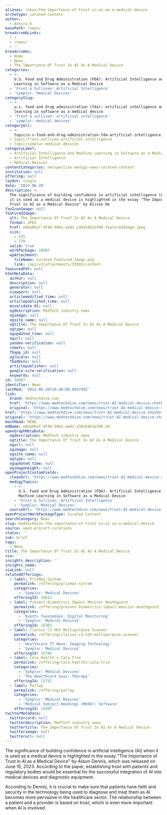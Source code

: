 ```yaml
---
aliases: /news/the-importance-of-trust-in-ai-as-a-medical-device
archetype: curated-content
author:
  - Athira K
basePath: /news/
breadcrumbLinks:
  - /
  - /news/
  - ''
breadcrumbs:
  - Home
  - News
  - The Importance Of Trust In AI As A Medical Device
categories:
  - >-
    U.S. Food and Drug Administration (FDA): Artificial Intelligence and Machine
    Learning in Software as a Medical Device
  - 'Frost & Sullivan: Artificial Intelligence'
  - 'Symplur: Medical Devices'
categorySlug:
  - >-
    u.s. food and drug administration (fda): artificial intelligence and machine
    learning in software as a medical device
  - 'frost & sullivan: artificial intelligence'
  - 'symplur: medical devices'
categoryUrl:
  - >-
    topic/u-s-food-and-drug-administration-fda-artificial-intelligence-and-machine-learning-in-software-as-a-medical-device
  - topic/frost-sullivan-artificial-intelligence
  - topic/symplur-medical-devices
categoryLabel:
  - Artificial Intelligence and Machine Learning in Software as a Medical Device
  - Artificial Intelligence
  - Medical Devices
contentCategories: netspective-medigy-news-curated-content
institution: null
offering: null
layOut: single
date: '2023-06-28'
description: >-
  The significance of building confidence in artificial intelligence (AI) when
  it is used as a medical device is highlighted in the essay "The Importance of
  Trust in AI as a Medical Device" by Alison De
favIconImage: null
featuredImage:
  alt: The Importance Of Trust In AI As A Medical Device
  format: JPEG
  href: e8da86af-9f48-506a-ae81-a36a54b3af00-featuredImage.jpeg
  size:
    - 435
    - 770
  valid: true
  workPackage: 18907
  wpAttachment:
    fileName: Curated_Featured_Image.png
    link: /api/v3/attachments/35593/content
featuredPdf: null
htmlMetaData:
  author: null
  description: null
  generator: null
  viewport: null
  articlemodified_time: null
  articlepublished_time: null
  msvalidate.01: null
  ogdescription: MedTech industry news
  ogimage: null
  ogsite_name: null
  ogtitle: The Importance Of Trust In AI As A Medical Device
  ogtype: null
  ogupdated_time: null
  ogurl: null
  yandex-verification: null
  robots: null
  fbapp_id: null
  oglocale: null
  fbadmins: null
  articlepublisher: null
  google-site-verification: null
  keywords: null
id: 18907
identifier: News
lastMod: '2023-06-28T10:48:08.893749Z'
link:
  brand: medtechdive.com
  href: 'https://www.medtechdive.com/news/trust-AI-medical-device-chatbot/653090/'
  original: 'https://www.medtechdive.com/news/trust-AI-medical-device-chatbot/653090/'
href: 'https://www.medtechdive.com/news/trust-AI-medical-device-chatbot/653090/'
original: 'https://www.medtechdive.com/news/trust-AI-medical-device-chatbot/653090/'
mastHead: NEWS
mdName: e8da86af-9f48-506a-ae81-a36a54b3af00.md
openGraphMetaData:
  ogdescription: MedTech industry news
  ogtitle: The Importance Of Trust In AI As A Medical Device
  ogurl: null
  ogimage: null
  ogsite_name: null
  ogtype: null
  ogupdated_time: null
  ogimageheight: null
openProjectCustomFields:
  cleanUrl: 'https://www.medtechdive.com/news/trust-AI-medical-device-chatbot/653090/'
  medigyTopics:
    - >-
      U.S. Food and Drug Administration (FDA): Artificial Intelligence and
      Machine Learning in Software as a Medical Device
    - 'Frost & Sullivan: Artificial Intelligence'
    - 'Symplur: Medical Devices'
  sourceUrl: 'https://www.medtechdive.com/news/trust-AI-medical-device-chatbot/653090/'
openProjectWorkPackageType: Curated Content
searchCategory: News
slug: medtechdive-the-importance-of-trust-in-ai-as-a-medical-device
source: open-project-curations
status: ''
sub: brief
tags:
  - News
title: The Importance Of Trust In AI As A Medical Device
via: ' '
insights_description: ''
insights_name: ''
viaLink: null
relatedOfferings:
  - label: PrisMax System
    permalink: /offering/prismax-system
    categories:
      - 'Symplur: Medical Devices'
    offeringId: 16613
  - label: Prevent Biometrics Impact Monitor Mouthguard
    permalink: /offering/prevent-biometrics-impact-monitor-mouthguard
    categories:
      - 'Events Taxonomies: Digital Monitoring'
      - 'Symplur: Medical Devices'
    offeringId: 16365
  - label: Clarius C3 HD3 Multipurpose Scanner
    permalink: /offering/clarius-c3-hd3-multipurpose-scanner
    categories:
      - 'Healthcare IT News: Imaging Technology'
      - 'Symplur: Medical Devices'
    offeringId: 15786
  - label: Cala Health's Cala Trio
    permalink: /offering/cala-healths-cala-trio
    categories:
      - 'Symplur: Medical Devices'
      - 'The Healthcare Guys: Therapy'
    offeringId: 15752
  - label: Parlay
    permalink: /offering/parlay
    categories:
      - 'Symplur: Medical Devices'
      - 'Medical Subject Headings (MeSH): Software'
    offeringId: 14497
twitterMetaData:
  twittercard: null
  twitterdescription: MedTech industry news
  twittertitle: The Importance Of Trust In AI As A Medical Device
  twitterimage: null
  twitterurl: null
---
```

<p>The significance of building confidence in artificial intelligence (AI) when it is used as a medical device is highlighted in the essay "The Importance of Trust in AI as a Medical Device" by Alison Dennis, which was released on June 15, 2023. According to the paper, establishing trust with patients and regulatory bodies would be essential for the successful integration of AI into medical devices and diagnostic equipment.</p><p>According to Dennis, it is crucial to make sure that patients have faith and security in the technology being used to diagnose and treat them as AI becomes more pervasive in the healthcare sector. The relationship between a patient and a provider is based on trust, which is even more important when AI is involved.&nbsp;</p>